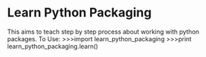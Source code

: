 # Learn Python Packaging
This aims to teach step by step process about working with python packages.
To Use:
      >>>import learn_python_packaging
      >>>print learn_python_packaging.learn()
